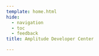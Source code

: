 ```yaml
---
template: home.html
hide:
  - navigation
  - toc
  - feedback
title: Amplitude Developer Center

---
```


<!-- overridden by overrides/home.html -->
